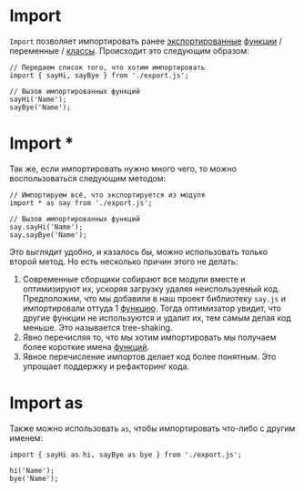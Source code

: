 # Import
`Import` позволяет импортировать ранее [экспортированные](Export) [функции](Функции) / переменные / [классы](Классы). Происходит это следующим образом:
```
// Передаем список того, что хотим импортировать
import { sayHi, sayBye } from './export.js';

// Вызов импортированных функций
sayHi('Name');
sayBye('Name');
```

# Import *
Так же, если импортировать нужно много чего, то можно воспользоваться следующим методом:
```
// Импортируем всё, что экспортируется из модуля
import * as say from './export.js';

// Вызов импортированных функций
say.sayHi('Name');
say.sayBye('Name');
```

Это выглядит удобно, и казалось бы, можно использовать только второй метод. Но есть несколько причин этого не делать:
1. Современные сборщики собирают все модули вместе и оптимизируют их, ускоряя загрузку удаляя неиспользуемый код. Предположим, что мы добавили в наш проект библиотеку `say.js` и импортировали оттуда 1 [функцию](Функции). Тогда оптимизатор увидит, что другие функции не используются и удалит их, тем самым делая код меньше. Это называется tree-shaking.
2. Явно перечисляя то, что мы хотим импортировать мы получаем более короткие имена [функций](Функции).
3. Явное перечисление импортов делает код более понятным. Это упрощает поддержку и рефакторинг кода.

# Import as
Также можно использовать `as`, чтобы импортировать что-либо с другим именем:
```
import { sayHi as hi, sayBye as bye } from './export.js';

hi('Name');
bye('Name');
```